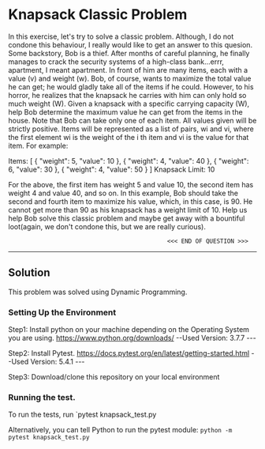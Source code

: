 # Knapsack Classic Problem


In this exercise, let's try to solve a classic problem. Although, I do not condone this behaviour, I really would like to get an answer to this quesion.
Some backstory, Bob is a thief. After months of careful planning, he finally manages to crack the security systems of a high-class bank...errr, apartment, I meant apartment.
In front of him are many items, each with a value (v) and weight (w). Bob, of course, wants to maximize the total value he can get; he would gladly take all of the items if he could. However, to his horror, he realizes that the knapsack he carries with him can only hold so much weight (W).
Given a knapsack with a specific carrying capacity (W), help Bob determine the maximum value he can get
from the items in the house. Note that Bob can take only one of each item.
All values given will be strictly positive. Items will be represented as a list of pairs, wi and vi, where the first element wi is the weight of the i th item and vi is the value for that item.
For example:

Items: [ { "weight": 5, "value": 10 }, { "weight": 4, "value": 40 }, { "weight": 6, "value": 30 }, { "weight": 4, "value": 50 } ]
Knapsack Limit: 10

For the above, the first item has weight 5 and value 10, the second item has weight 4 and value 40, and so on.
In this example, Bob should take the second and fourth item to maximize his value, which, in this case, is 90. He cannot get more than 90 as his knapsack has a weight limit of 10.
Help us help Bob solve this classic problem and maybe get away with a bountiful loot(again, we don't condone this, but we are really curious).

                                                 <<< END OF QUESTION >>>
------------------------------------------------------------------------------------------------------------------------------------

## Solution

This problem was solved using Dynamic Programming. 

### Setting Up the Environment

Step1: Install python on your machine depending on the Operating System you are using. https://www.python.org/downloads/
                  --Used Version: 3.7.7 ---

Step2: Install Pytest. https://docs.pytest.org/en/latest/getting-started.html
                   --Used Version: 5.4.1 ---


Step3: Download/clone this repository on your local environment

### Running the test.

To run the tests, run `pytest knapsack_test.py


Alternatively, you can tell Python to run the pytest module:
`python -m pytest knapsack_test.py`


 


